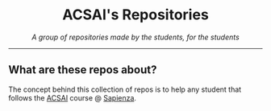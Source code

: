 <h1 align="center">ACSAI's Repositories</h1>
<p align="center"><i>A group of repositories made by the students, for the students</i></p>

---

## What are these repos about?

The concept behind this collection of repos is to help any student that follows the [ACSAI](https://acsai.di.uniroma1.it/) course @ [Sapienza](https://www.uniroma1.it). 
